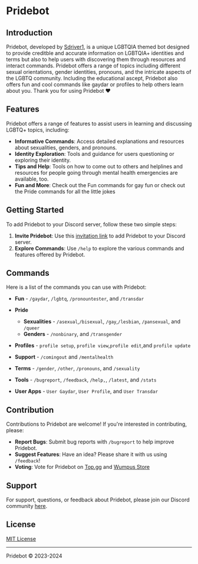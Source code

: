 # Pridebot

## Introduction
Pridebot, developed by [Sdriver1](https://github.com/Sdriver1), is a unique LGBTQIA themed bot designed to provide creditble and accurate information on LGBTQIA+ identities and terms but also to help users with discovering them through resources and interact commands. Pridebot offers a range of topics including different sexual orientations, gender identities, pronouns, and the intricate aspects of the LGBTQ community. Including the educational ascept, Pridebot also offers fun and cool commands like gaydar or profiles to help others learn about you. Thank you for using Pridebot ❤️

## Features
Pridebot offers a range of features to assist users in learning and discussing LGBTQ+ topics, including:
- **Informative Commands**: Access detailed explanations and resources about sexualities, genders, and pronouns.
- **Identity Exploration**: Tools and guidance for users questioning or exploring their identity. 
- **Tips and Help**: Tools on how to come out to others and helplines and resources for people going through mental health emergencies are available, too.
- **Fun and More**: Check out the Fun commands for gay fun or check out the Pride commands for all the little jokes

## Getting Started
To add Pridebot to your Discord server, follow these two simple steps:
1. **Invite Pridebot**: Use this [invitation link](https://discord.com/api/oauth2/authorize?client_id=1101256478632972369&permissions=415001594945&scope=bot%20applications.commands) to add Pridebot to your Discord server.
2. **Explore Commands**: Use `/help` to explore the various commands and features offered by Pridebot.

## Commands
Here is a list of the commands you can use with Pridebot:
- **Fun** - `/gaydar`, `/lgbtq`, `/pronountester`, and `/transdar`
- **Pride** 
    - **Sexualities** - `/asexual`,`/bisexual`, `/gay`,`/lesbian`, `/pansexual`, and `/queer` 
    - **Genders** -  `/nonbinary`, and `/transgender`
- **Profiles** - `profile setup`, `profile view`,`profile edit`,and `profile update`
- **Support** - `/comingout` and `/mentalhealth`
- **Terms** - `/gender`, `/other`, `/pronouns`, and `/sexuality`
- **Tools** - `/bugreport`, `/feedback`, `/help,`, `/latest`, and `/stats`

- **User Apps** - `User Gaydar`, `User Profile`, and `User Transdar`


## Contribution
Contributions to Pridebot are welcome! If you're interested in contributing, please:
- **Report Bugs**: Submit bug reports with `/bugreport` to help improve Pridebot.
- **Suggest Features**: Have an idea? Please share it with us using `/feedback`!
- **Voting**: Vote for Pridebot on [Top.gg](https://top.gg/bot/1101256478632972369?s=0bed0f7e006a2) and [Wumpus Store](https://wumpus.store/bot/1101256478632972369)

## Support
For support, questions, or feedback about Pridebot, please join our Discord community [here](https://discord.gg/guybqSTzdS).

## License
[MIT License](LICENSE)

---

Pridebot © 2023-2024

